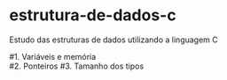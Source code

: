 # estrutura-de-dados-c
Estudo das estruturas de dados utilizando a linguagem C

#1. Variáveis e memória <br>
#2. Ponteiros
#3. Tamanho dos tipos
